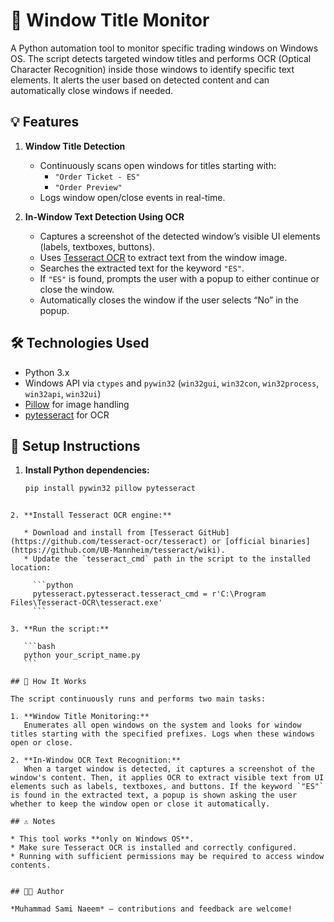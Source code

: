 # 🧐 Window Title Monitor

A Python automation tool to monitor specific trading windows on Windows OS. The script detects targeted window titles and performs OCR (Optical Character Recognition) inside those windows to identify specific text elements. It alerts the user based on detected content and can automatically close windows if needed.

## 💡 Features

1. **Window Title Detection**  
   - Continuously scans open windows for titles starting with:  
     - `"Order Ticket - ES"`  
     - `"Order Preview"`  
   - Logs window open/close events in real-time.

2. **In-Window Text Detection Using OCR**  
   - Captures a screenshot of the detected window’s visible UI elements (labels, textboxes, buttons).  
   - Uses [Tesseract OCR](https://github.com/tesseract-ocr/tesseract) to extract text from the window image.  
   - Searches the extracted text for the keyword `"ES"`.  
   - If `"ES"` is found, prompts the user with a popup to either continue or close the window.  
   - Automatically closes the window if the user selects “No” in the popup.

## 🛠️ Technologies Used

- Python 3.x  
- Windows API via `ctypes` and `pywin32` (`win32gui`, `win32con`, `win32process`, `win32api`, `win32ui`)  
- [Pillow](https://python-pillow.org/) for image handling  
- [pytesseract](https://github.com/madmaze/pytesseract) for OCR  

## 🔧 Setup Instructions

1. **Install Python dependencies:**
   ```bash
   pip install pywin32 pillow pytesseract
````

2. **Install Tesseract OCR engine:**

   * Download and install from [Tesseract GitHub](https://github.com/tesseract-ocr/tesseract) or [official binaries](https://github.com/UB-Mannheim/tesseract/wiki).
   * Update the `tesseract_cmd` path in the script to the installed location:

     ```python
     pytesseract.pytesseract.tesseract_cmd = r'C:\Program Files\Tesseract-OCR\tesseract.exe'
     ```

3. **Run the script:**

   ```bash
   python your_script_name.py
   ```

## 🚀 How It Works

The script continuously runs and performs two main tasks:

1. **Window Title Monitoring:**
   Enumerates all open windows on the system and looks for window titles starting with the specified prefixes. Logs when these windows open or close.

2. **In-Window OCR Text Recognition:**
   When a target window is detected, it captures a screenshot of the window's content. Then, it applies OCR to extract visible text from UI elements such as labels, textboxes, and buttons. If the keyword `"ES"` is found in the extracted text, a popup is shown asking the user whether to keep the window open or close it automatically.

## ⚠️ Notes

* This tool works **only on Windows OS**.
* Make sure Tesseract OCR is installed and correctly configured.
* Running with sufficient permissions may be required to access window contents.


## 👨‍💻 Author

*Muhammad Sami Naeem* — contributions and feedback are welcome!
